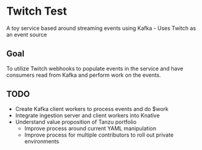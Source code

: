 # Twitch Test
A toy service based around streaming events using Kafka - Uses Twitch as an event source

## Goal
To utilize Twitch webhooks to populate events in the service and have consumers read from Kafka and perform work on the events.

## TODO
* Create Kafka client workers to process events and do $work
* Integrate ingestion server and client workers into Knative
* Understand value proposition of Tanzu portfolio
  * Improve process around current YAML manipulation
  * Improve process for multiple contributors to roll out private environments
